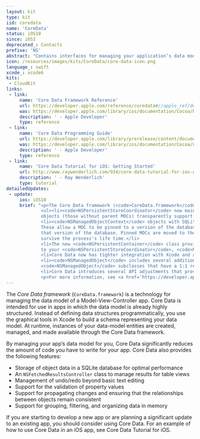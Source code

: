 ```yaml
---
layout: kit
type: kit
iid: coredata
name: 'CoreData'
status: iOS10
since: iOS3
deprecated_: Contacts
prefixe: 'NS'
abstract: "Contains interfaces for managing your application’s data model. See Core Data Framework."
icon: /resources/images/kits/CoreData/core-data-icon.png
language_: swift
xcode_: xcode6
kits:
 - CloudKit
links:
 - link:
     name: 'Core Data Framework Reference'
     url: https://developer.apple.com/reference/coredata#//apple_ref/doc/uid/TP40001181
     was: https://developer.apple.com/library/ios/documentation/Cocoa/Reference/CoreData_ObjC/index.html#//apple_ref/doc/uid/TP40001181
     description: ' - Apple Developer'
     type: reference
 - link:
     name: 'Core Data Programming Guide'
     url: https://developer.apple.com/library/prerelease/content/documentation/Cocoa/Conceptual/CoreData/
     was: https://developer.apple.com/library/ios/documentation/Cocoa/Conceptual/CoreData/cdProgrammingGuide.html
     description: ' - Apple Developer'
     type: reference
 - link:
     name: 'Core Data Tutorial for iOS: Getting Started'
     url: http://www.raywenderlich.com/934/core-data-tutorial-for-ios-getting-started
     description: ' - Ray Wenderlich'
     type: tutorial
detailedUpdates:
 - update:
     ios: iOS10
     brief: "<p>The Core Data framework (<code>CoreData.framework</code>) includes the following enhancements:</p>
             <ul><li><code>NSPersistentStoreCoordinator</code> now maintains a connection pool for SQLite stores. Root <code>NSManagedObjectContext</code> 
             objects (those without parent MOCs) transparently support concurrent fetching and faulting without serializing against each other.</li>
             <li><code>NSManagedObjectContext</code> objects with SQLite stores in WAL journal_mode support a new feature called query generations. 
             These allow a MOC to be pinned to a version of the database at a point in time and perform all future fetching and faulting against 
             that version of the database. Pinned MOCs are moved to the most recent transaction with any save, and query generations do not 
             survive the process's life time.</li>
             <li>The new <code>NSPersistentContainer</code> class provides your app with a high-level integration point that maintains references 
             to your <code>NSPersistentStoreCoordinator</code>, <code>NSManagedObjectModel</code>, and other configuration resources.</li>
             <li>Core Data now has tighter integration with Xcode and automatically generates and updates your <code>NSManagedObject</code> subclasses.</li>
             <li><code>NSManagedObject</code> includes several additional convenience methods, making it easier to fetch and create subclasses. 
             <code>NSManagedObject</code> subclasses that have a 1:1 relationship with an entity now support entity.</li>
             <li>Core Data introduces several API adjustments that provide better integration with Swift, including parameterized <code>NSFetchRequest</code> objects.</li></ul>
             <p>For more information, see <a href='https://developer.apple.com/reference/coredata'>Core Data Framework Reference</a>.</p>"
---
```


The *Core Data framework* (`CoreData.framework`) is a technology for managing the data model of a Model-View-Controller app. Core Data is intended for use in apps in which the data model is already highly structured. Instead of defining data structures programmatically, you use the graphical tools in Xcode to build a schema representing your data model. At runtime, instances of your data-model entities are created, managed, and made available through the Core Data framework.

By managing your app’s data model for you, Core Data significantly reduces the amount of code you have to write for your app. Core Data also provides the following features:

* Storage of object data in a SQLite database for optimal performance
* An `NSFetchedResultsController` class to manage results for table views
* Management of undo/redo beyond basic text editing
* Support for the validation of property values
* Support for propagating changes and ensuring that the relationships between objects remain consistent
* Support for grouping, filtering, and organizing data in memory

If you are starting to develop a new app or are planning a significant update to an existing app, you should consider using Core Data. For an example of how to use Core Data in an iOS app, see Core Data Tutorial for iOS.
